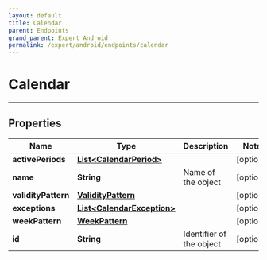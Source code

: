 ```yaml
---
layout: default
title: Calendar
parent: Endpoints
grand_parent: Expert Android
permalink: /expert/android/endpoints/calendar
---
```


# Calendar

---

## Properties

| Name | Type | Description | Notes
| ------------ | ------------- | ------------- | -------------
**activePeriods** | [**List&lt;CalendarPeriod&gt;**](/navitia_sdk_docs/expert/android/endpoints/calendar_period) |  |  [optional]
**name** | **String** | Name of the object |  [optional]
**validityPattern** | [**ValidityPattern**](/navitia_sdk_docs/expert/android/endpoints/validity_pattern) |  |  [optional]
**exceptions** | [**List&lt;CalendarException&gt;**](/navitia_sdk_docs/expert/android/endpoints/calendar_exception) |  |  [optional]
**weekPattern** | [**WeekPattern**](/navitia_sdk_docs/expert/android/endpoints/week_pattern) |  |  [optional]
**id** | **String** | Identifier of the object |  [optional]



